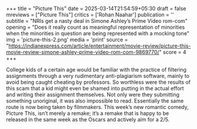 +++
title = "Picture This"
date = 2025-03-14T21:54:59+05:30
draft = false
mreviews = ["Picture This"]
critics = ['Rohan Naahar']
publication = ''
subtitle = "NRIs get a nasty deal in Simone Ashley’s Prime Video rom-com"
opening = "Does it really count as meaningful representation of minorities when the minorities in question are being represented with a mocking tone"
img = 'picture-this-2.png'
media = 'print'
source = "https://indianexpress.com/article/entertainment/movie-review/picture-this-movie-review-simone-ashley-prime-video-rom-com-9869770/"
score = 4
+++

College kids of a certain age would be familiar with the practice of filtering assignments through a very rudimentary anti-plagiarism software, mainly to avoid being caught cheating by professors. So worthless were the results of this scam that a kid might even be shamed into putting in the actual effort and writing their assignment themselves. Not only were they submitting something unoriginal, it was also impossible to read. Essentially the same route is now being taken by filmmakers. This week’s new romantic comedy, Picture This, isn’t merely a remake; it’s a remake that is happy to be released in the same week as the Oscars and actively aim for a 2/5.
